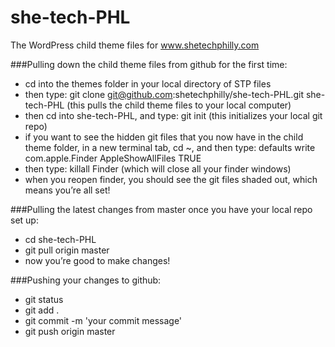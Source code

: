she-tech-PHL
======

The WordPress child theme files for www.shetechphilly.com

###Pulling down the child theme files from github for the first time:

* cd into the themes folder in your local directory of STP files
* then type: git clone git@github.com:shetechphilly/she-tech-PHL.git she-tech-PHL (this pulls the child theme files to your local computer)
* then cd into she-tech-PHL, and type: git init (this initializes your local git repo)
* if you want to see the hidden git files that you now have in the child theme folder, in a new terminal tab, cd ~, and then type:  defaults write com.apple.Finder AppleShowAllFiles TRUE
* then type: killall Finder (which will close all your finder windows)
* when you reopen finder, you should see the git files shaded out, which means you’re all set!

###Pulling the latest changes from master once you have your local repo set up:

* cd she-tech-PHL
* git pull origin master
* now you’re good to make changes!

###Pushing your changes to github:

* git status
* git add .
* git commit -m 'your commit message'
* git push origin master
